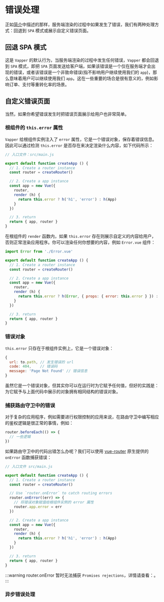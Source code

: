 # 错误处理

正如[简介](/zh/introduction.html#错误处理)中描述的那样，服务端渲染的过程中如果发生了错误，我们有两种处理方式：回退到 `SPA` 模式或展示自定义错误页面。

## 回退 SPA 模式

这是 `Vapper` 的默认行为，当服务端渲染的过程中发生任何错误，`Vapper` 都会回退到 `SPA` 模式，即把 `SPA` 页面发送给客户端，如果该错误是一个仅在服务端才会出现的错误，或者该错误是一个非致命错误(指不影响用户继续使用我们的 `app`)，那么意味着用户可以继续使用我们 `app`。这在一些重要的场合是很有意义的，例如影响订单、支付等重转化率的场景。

## 自定义错误页面

当然，如果你希望错误发生时把错误页面展示给用户也非常简单。

### 根组件的 `this.error` 属性

`Vapper` 给根组件实例注入了 `error` 属性，它是一个错误对象，保存着错误信息。因此可以通过检测 `this.error` 是否存在来决定渲染什么内容，如下代码所示：

```js {11}
// 入口文件：src/main.js

export default function createApp () {
  // 1. Create a router instance
  const router = createRouter()

  // 2. Create a app instance
  const app = new Vue({
    router,
    render (h) {
      return this.error ? h('h1', 'error') : h(App)
    }
  })

  // 3. return
  return { app, router }
}
```

在根组件的 `render` 函数内，如果 `this.error` 存在则展示自定义的内容给用户，否则正常渲染应用程序。你可以渲染任何你想要的内容，例如 `Error.vue` 组件：

```js
import Error from './Error.vue'

export default function createApp () {
  // 1. Create a router instance
  const router = createRouter()

  // 2. Create a app instance
  const app = new Vue({
    router,
    render (h) {
      return this.error ? h(Error, { props: { error: this.error } }) : h(App)
    }
  })

  // 3. return
  return { app, router }
}
```

### 错误对象

`this.error` 只存在于根组件实例上，它是一个错误对象：

```js
{
  url: to.path, // 发生错误的 url
  code: 404,    // 错误码
  message: 'Page Not Found' // 错误信息
}
```

虽然它是一个错误对象，但其实你可以在运行时为它赋予任何值，但好的实践是：为它赋予与上面代码中展示的对象拥有相同结构的错误对象。

### 捕获路由守卫中的错误

对于复杂的应用程序，例如需要进行权限控制的应用来说，在路由守卫中编写相应的鉴权逻辑是很正常的事情，例如：

```js
router.beforeEach(() => {
  // 一些逻辑
})
```

如果路由守卫中的代码出错怎么办呢？我们可以使用 [vue-router](https://router.vuejs.org/) 原生提供的 `onError` 函数捕获错误：

```js {8-11,17}
// 入口文件 src/main.js

export default function createApp () {
  // 1. Create a router instance
  const router = createRouter()

  // Use `router.onError` to catch routing errors
  router.onError((err) => {
    // 将错误对象赋值给根组件实例的 error 属性
    router.app.error = err
  })

  // 2. Create a app instance
  const app = new Vue({
    router,
    render (h) {
      return this.error ? h('h1', 'error') : h(App)
    }
  })

  // 3. return
  return { app, router }
}
```

:::warning
router.onError 暂时无法捕获 `Promises rejections`，详情请查看：[](https://github.com/vuejs/vue-router/issues/2833)。
:::

### 异步错误处理


